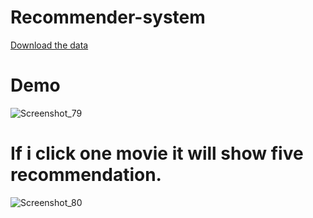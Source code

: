 # Recommender-system
[Download the data](https://www.kaggle.com/datasets/tmdb/tmdb-movie-metadata)

# Demo
![Screenshot_79](https://user-images.githubusercontent.com/93583569/230857992-1745898b-5136-4f13-bcb0-9b7adebf5aeb.png)

# If i click one movie it will show five recommendation.
![Screenshot_80](https://user-images.githubusercontent.com/93583569/230860077-5358bd21-ad7d-4eb7-b1f3-8a27d63470c6.png)
